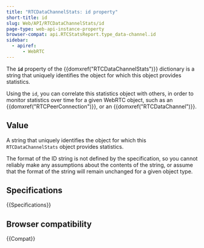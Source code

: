 ```yaml
---
title: "RTCDataChannelStats: id property"
short-title: id
slug: Web/API/RTCDataChannelStats/id
page-type: web-api-instance-property
browser-compat: api.RTCStatsReport.type_data-channel.id
sidebar:
  - apiref:
      - WebRTC
---
```


The **`id`** property of the {{domxref("RTCDataChannelStats")}} dictionary is a string that uniquely identifies the object for which this object provides statistics.

Using the `id`, you can correlate this statistics object with others, in order to monitor statistics over time for a given WebRTC object, such as an {{domxref("RTCPeerConnection")}}, or an {{domxref("RTCDataChannel")}}.

## Value

A string that uniquely identifies the object for which this `RTCDataChannelStats` object provides statistics.

The format of the ID string is not defined by the specification, so you cannot reliably make any assumptions about the contents of the string, or assume that the format of the string will remain unchanged for a given object type.

## Specifications

{{Specifications}}

## Browser compatibility

{{Compat}}
